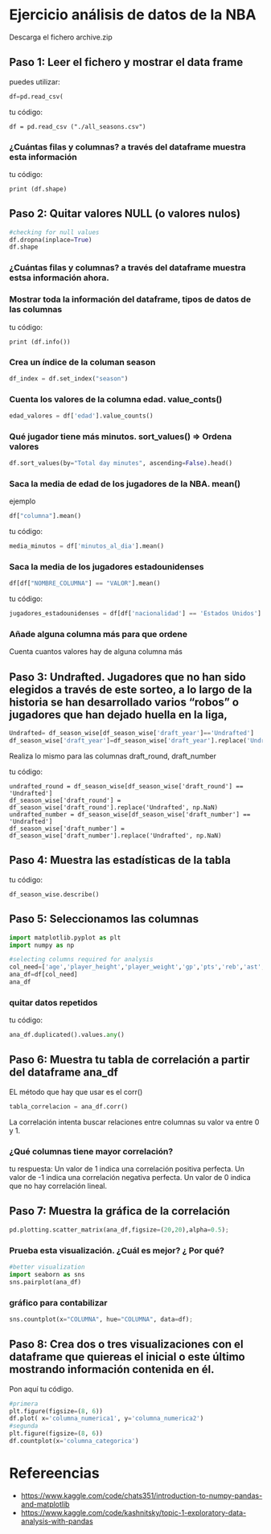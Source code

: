 # Ejercicio análisis de datos de la NBA

Descarga el fichero archive.zip

## Paso 1: Leer el fichero y mostrar el data frame

puedes utilizar:
``` python
df=pd.read_csv(
```

tu código: 
``` pyhton
df = pd.read_csv ("./all_seasons.csv")
```

### ¿Cuántas filas y columnas? a través del dataframe muestra esta información

tu código: 
``` pyhton
print (df.shape)
```

## Paso 2: Quitar valores NULL (o valores nulos)

```python
#checking for null values
df.dropna(inplace=True)
df.shape
```

### ¿Cuántas filas y columnas? a través del dataframe muestra estsa información ahora.

### Mostrar toda la información del dataframe, tipos de datos de las columnas

tu código: 
``` pyhton
print (df.info())
```

### Crea un índice de la columan season

``` python
df_index = df.set_index("season")
```

### Cuenta los valores de la columna edad. value_conts()

``` python
edad_valores = df['edad'].value_counts()
```

### Qué jugador tiene más minutos. sort_values() => Ordena valores

```python
df.sort_values(by="Total day minutes", ascending=False).head()
```

### Saca la media de edad de los jugadores de la NBA. mean()
ejemplo
```python
df["columna"].mean()
```
tu código:
```python
media_minutos = df['minutos_al_dia'].mean()
```

### Saca la media de los jugadores estadounidenses
```python
df[df["NOMBRE_COLUMNA"] == "VALOR"].mean()
```
tu código:
```python
jugadores_estadounidenses = df[df['nacionalidad'] == 'Estados Unidos'].mean()
```

### Añade alguna columna más para que ordene

Cuenta cuantos valores hay de alguna columna más


## Paso 3: Undrafted. Jugadores que no han sido elegidos a través de este sorteo, a lo largo de la historia se han desarrollado varios “robos” o jugadores que han dejado huella en la liga,

```python
Undrafted= df_season_wise[df_season_wise['draft_year']=='Undrafted']
df_season_wise['draft_year']=df_season_wise['draft_year'].replace('Undrafted',np.NaN) 
```

  Realiza lo mismo para las columnas draft_round, draft_number

tu código: 
``` pyhton
undrafted_round = df_season_wise[df_season_wise['draft_round'] == 'Undrafted']
df_season_wise['draft_round'] = df_season_wise['draft_round'].replace('Undrafted', np.NaN)
undrafted_number = df_season_wise[df_season_wise['draft_number'] == 'Undrafted']
df_season_wise['draft_number'] = df_season_wise['draft_number'].replace('Undrafted', np.NaN)
```

## Paso 4: Muestra las estadísticas de la tabla


tu código: 
``` pyhton
df_season_wise.describe()
```

## Paso 5: Seleccionamos las columnas 

```python
import matplotlib.pyplot as plt
import numpy as np

#selecting columns required for analysis
col_need=['age','player_height','player_weight','gp','pts','reb','ast','net_rating','oreb_pct','dreb_pct','usg_pct','ts_pct','ast_pct']
ana_df=df[col_need]
ana_df
```

### quitar datos repetidos

tu código:
```python
ana_df.duplicated().values.any()
```


## Paso 6: Muestra tu tabla de correlación a partir del dataframe ana_df

EL método que hay que usar es el corr()

```python
tabla_correlacion = ana_df.corr()
```

La correlación intenta buscar relaciones entre columnas su valor va entre 0 y 1. 

### ¿Qué columnas tiene mayor correlación?

tu respuesta: Un valor de 1 indica una correlación positiva perfecta.
Un valor de -1 indica una correlación negativa perfecta.
Un valor de 0 indica que no hay correlación lineal.


## Paso 7: Muestra la gráfica de la correlación

```python
pd.plotting.scatter_matrix(ana_df,figsize=(20,20),alpha=0.5);
```

### Prueba esta visualización. ¿Cuál es mejor? ¿ Por qué?

```python
#better visualization
import seaborn as sns
sns.pairplot(ana_df)
```

### gráfico para contabilizar 
```python
sns.countplot(x="COLUMNA", hue="COLUMNA", data=df);
```

## Paso 8: Crea dos o tres visualizaciones con  el dataframe que quiereas el inicial o este último mostrando información contenida en él.

Pon aquí tu código.
```python
#primera 
plt.figure(figsize=(8, 6))
df.plot( x='columna_numerica1', y='columna_numerica2')
#segunda
plt.figure(figsize=(8, 6))
df.countplot(x='columna_categorica')
```
# Refereencias

* https://www.kaggle.com/code/chats351/introduction-to-numpy-pandas-and-matplotlib
* https://www.kaggle.com/code/kashnitsky/topic-1-exploratory-data-analysis-with-pandas
  

